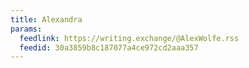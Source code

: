 ```yaml
---
title: Alexandra
params:
  feedlink: https://writing.exchange/@AlexWolfe.rss
  feedid: 30a3859b8c187077a4ce972cd2aaa357
---
```

